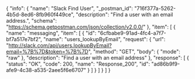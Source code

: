 {
  "info": {
    "name": "Slack Find User",
    "_postman_id": "716f377a-5262-4b5d-8ed6-8fb960f449ce",
    "description": "Find a user with an email address.",
    "schema": "https://schema.getpostman.com/json/collection/v2.0.0/"
  },
  "item": [
    {
      "name": "messaging",
      "item": [
        {
          "id": "6cfbabe9-91ad-4fc4-a7f7-bf7a517e7bf2",
          "name": "users_lookupByEmail",
          "request": {
            "url": "http://slack.com/api/users.lookupByEmail?email=%7B%7D&token=%7B%7D",
            "method": "GET",
            "body": {
              "mode": "raw"
            },
            "description": "Find a user with an email address"
          },
          "response": [
            {
              "status": "OK",
              "code": 200,
              "name": "Response_200",
              "id": "ad86b9f9-afe9-4c38-a535-2aee5f6e6707"
            }
          ]
        }
      ]
    }
  ]
}
